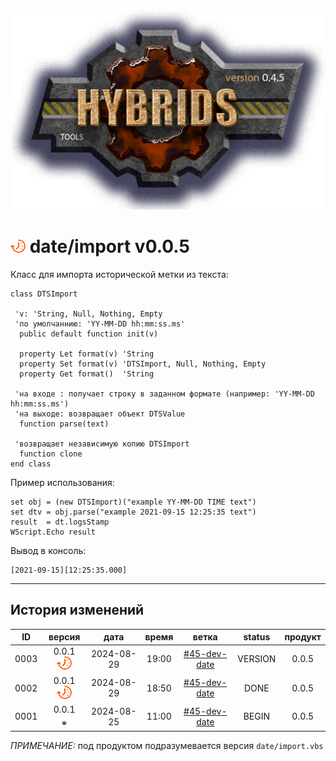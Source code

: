 [![logo](../../logo.png)](../../docs.md "documentation") 

[M]: ../date.md        "родитель"
[P]: ../../icons/progress.png  "в процессе..."
[S]: ../../icons/success.png   "ошибок не обнаружено"
[E]: ../../icons/empty.png     "нет данных"

[Tree]: tree.md

[![P]][M] date/import v0.0.5
============================
Класс для импорта исторической метки из текста:  

```vbs
class DTSImport

 'v: 'String, Null, Nothing, Empty
 'по умолчаннию: 'YY-MM-DD hh:mm:ss.ms'
  public default function init(v) 

  property Let format(v) 'String
  property Set format(v) 'DTSImport, Null, Nothing, Empty
  property Get format()  'String

 'на входе : получает строку в заданном формате (например: 'YY-MM-DD hh:mm:ss.ms')
 'на выходе: возвращает объект DTSValue
  function parse(text)

 'возвращает независимую копию DTSImport
  function clone
end class
```

Пример использования:  

```vbs
set obj = (new DTSImport)("example YY-MM-DD TIME text")
set dtv = obj.parse("example 2021-09-15 12:25:35 text")
result  = dt.logsStamp
WScript.Echo result
```

Вывод в консоль:
```
[2021-09-15][12:25:35.000]
```

--------------------------------------------------------------------------------

История изменений 
-----------------

| **ID** |      версия     |    дата    | время |     ветка      | status  | продукт |  
|:------:|:---------------:|:----------:|:-----:|:--------------:|:-------:|:-------:|  
|  0003  | 0.0.1 [![P]][M] | 2024-08-29 | 19:00 | [#45-dev-date] | VERSION |  0.0.5  |  
|  0002  | 0.0.1 [![P]][M] | 2024-08-29 | 18:50 | [#45-dev-date] |  DONE   |  0.0.5  |  
|  0001  | 0.0.1 [![E]][M] | 2024-08-25 | 11:00 | [#45-dev-date] |  BEGIN  |  0.0.5  |  

*ПРИМЕЧАНИЕ:* под продуктом подразумевается версия `date/import.vbs`  

[#45-dev-date]:  ../../history.md#-v045-dev
